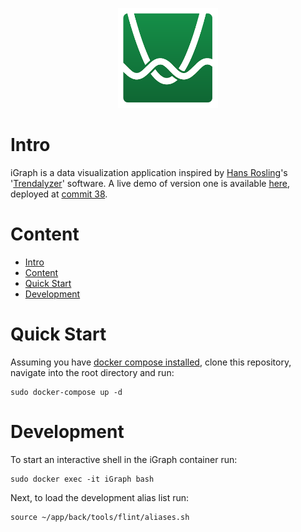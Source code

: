 <p align="center">
  <img width="160" height="160" src="https://github.com/jgphilpott/iGraph/blob/master/app/front/img/icon.jpg">
</p>

# Intro

iGraph is a data visualization application inspired by [Hans Rosling](https://en.wikipedia.org/wiki/Hans_Rosling)'s '[Trendalyzer](https://en.wikipedia.org/wiki/Trendalyzer)' software. A live demo of version one is available [here](http://i-graph.herokuapp.com/), deployed at [commit 38](https://github.com/jgphilpott/iGraph/tree/dcc0bb9afa1dc0c107565d8ff8ca3ad4b5a07be6).

# Content

 - [Intro](https://github.com/jgphilpott/iGraph#intro)
 - [Content](https://github.com/jgphilpott/iGraph#content)
 - [Quick Start](https://github.com/jgphilpott/iGraph#quick-start)
 - [Development](https://github.com/jgphilpott/iGraph#development)

# Quick Start

Assuming you have [docker compose installed](https://docs.docker.com/compose/install/), clone this repository, navigate into the root directory and run:

```
sudo docker-compose up -d
```

# Development

To start an interactive shell in the iGraph container run:

```
sudo docker exec -it iGraph bash
```

Next, to load the development alias list run:

```
source ~/app/back/tools/flint/aliases.sh
```
